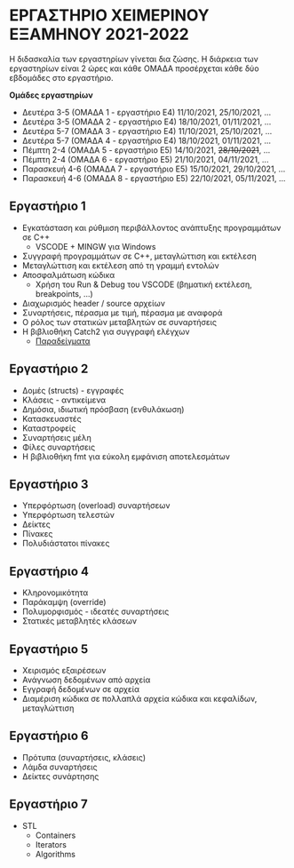 # ΕΡΓΑΣΤΗΡΙΟ ΧΕΙΜΕΡΙΝΟΥ ΕΞΑΜΗΝΟΥ 2021-2022

Η διδασκαλία των εργαστηρίων γίνεται δια ζώσης. Η διάρκεια των εργαστηρίων είναι 2 ώρες και κάθε ΟΜΑΔΑ προσέρχεται κάθε δύο εβδομάδες στο εργαστήριο.

**Ομάδες εργαστηρίων**

* Δευτέρα 3-5 (ΟΜΑΔΑ 1 - εργαστήριο Ε4) 11/10/2021, 25/10/2021, ...
* Δευτέρα 3-5 (ΟΜΑΔΑ 2 - εργαστήριο Ε4) 18/10/2021, 01/11/2021, ...
* Δευτέρα 5-7 (ΟΜΑΔΑ 3 - εργαστήριο Ε4) 11/10/2021, 25/10/2021, ...
* Δευτέρα 5-7 (ΟΜΑΔΑ 4 - εργαστήριο Ε4) 18/10/2021, 01/11/2021, ...
* Πέμπτη 2-4 (ΟΜΑΔΑ 5 - εργαστήριο Ε5) 14/10/2021, ~~28/10/2021~~, ...
* Πέμπτη 2-4 (ΟΜΑΔΑ 6 - εργαστήριο Ε5) 21/10/2021, 04/11/2021, ...
* Παρασκευή 4-6 (ΟΜΑΔΑ 7 - εργαστήριο Ε5) 15/10/2021, 29/10/2021, ...
* Παρασκευή 4-6 (ΟΜΑΔΑ 8 - εργαστήριο Ε5) 22/10/2021, 05/11/2021, ...

## Εργαστήριο 1

* Εγκατάσταση και ρύθμιση περιβάλλοντος ανάπτυξης προγραμμάτων σε C++
    * VSCODE + MINGW για Windows
* Συγγραφή προγραμμάτων σε C++, μεταγλώττιση και εκτέλεση
* Μεταγλώττιση και εκτέλεση από τη γραμμή εντολών
* Αποσφαλμάτωση κώδικα
    * Χρήση του Run & Debug του VSCODE (βηματική εκτέλεση, breakpoints, ...)
* Διαχωρισμός header / source αρχείων
* Συναρτήσεις, πέρασμα με τιμή, πέρασμα με αναφορά
* Ο ρόλος των στατικών μεταβλητών σε συναρτήσεις
* Η βιβλιοθήκη Catch2 για συγγραφή ελέγχων
    * [Παραδείγματα](../catch2_examples/README.md) 

## Εργαστήριο 2

* Δομές (structs) - εγγραφές
* Κλάσεις - αντικείμενα
* Δημόσια, ιδιωτική πρόσβαση (ενθυλάκωση)
* Κατασκευαστές 
* Καταστροφείς
* Συναρτήσεις μέλη
* Φίλες συναρτήσεις
* Η βιβλιοθήκη fmt για εύκολη εμφάνιση αποτελεσμάτων

## Εργαστήριο 3

* Υπερφόρτωση (overload) συναρτήσεων
* Υπερφόρτωση τελεστών
* Δείκτες
* Πίνακες
* Πολυδιάστατοι πίνακες

## Εργαστήριο 4

* Κληρονομικότητα
* Παράκαμψη (override)
* Πολυμορφισμός - ιδεατές συναρτήσεις
* Στατικές μεταβλητές κλάσεων

## Εργαστήριο 5

* Χειρισμός εξαιρέσεων
* Ανάγνωση δεδομένων από αρχεία 
* Εγγραφή δεδομένων σε αρχεία
* Διαμέριση κώδικα σε πολλαπλά αρχεία κώδικα και κεφαλίδων, μεταγλώττιση

## Εργαστήριο 6

* Πρότυπα (συναρτήσεις, κλάσεις)
* Λάμδα συναρτήσεις
* Δείκτες συνάρτησης

## Εργαστήριο 7

* STL
    * Containers
    * Iterators
    * Algorithms









